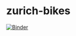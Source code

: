 # zurich-bikes
[![Binder](https://mybinder.org/badge.svg)](https://mybinder.org/v2/gh/AnnikaLau/zurich-bikes.git/Branch_without_octave?urlpath=%5Clab)
